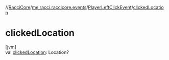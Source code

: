 //[RacciCore](../../../index.md)/[me.racci.raccicore.events](../index.md)/[PlayerLeftClickEvent](index.md)/[clickedLocation](clicked-location.md)

# clickedLocation

[jvm]\
val [clickedLocation](clicked-location.md): Location?

